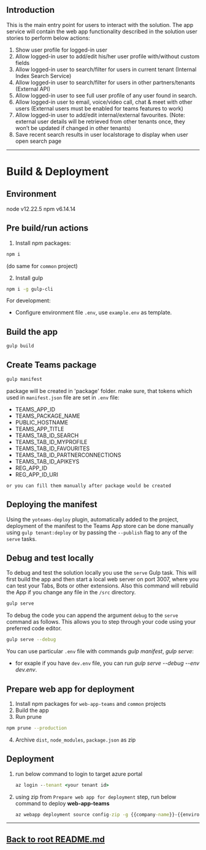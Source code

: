 ## Introduction

This is the main entry point for users to interact with the solution. The app service will contain the web app functionality described in the solution user stories to perform below actions: 
1. Show user profile for logged-in user 
2. Allow logged-in user to add/edit his/her user profile with/without custom fields 
3. Allow logged-in user to search/filter for users in current tenant (Internal Index Search Service) 
4. Allow logged-in user to search/filter for users in other partners/tenants (External API) 
5. Allow logged-in user to see full user profile of any user found in search. 
6. Allow logged-in user to email, voice/video call, chat & meet with other users (External users must be enabled for teams features to work) 
7. Allow logged-in user to add/edit internal/external favourites. (Note: external user details will be retrieved from other tenants once, they won’t be updated if changed in other tenants) 
8. Save recent search results in user localstorage to display when user open search page 
---

# Build & Deployment
## Environment
node v12.22.5
npm  v6.14.14

## Pre build/run actions
1. Install npm packages:
``` bash
npm i
```
(do same for `common` project)

2. Install gulp
``` bash
npm i -g gulp-cli
```

For development:
- Configure environment file `.env`, use `example.env` as template.

## Build the app
``` bash
gulp build
```
## Create Teams package
``` bash
gulp manifest
```
package will be created in 'package' folder.
make sure, that tokens which used in `manifest.json` file are set in `.env` file:
- TEAMS_APP_ID
- TEAMS_PACKAGE_NAME
- PUBLIC_HOSTNAME
- TEAMS_APP_TITLE
- TEAMS_TAB_ID_SEARCH
- TEAMS_TAB_ID_MYPROFILE
- TEAMS_TAB_ID_FAVOURITES
- TEAMS_TAB_ID_PARTNERCONNECTIONS
- TEAMS_TAB_ID_APIKEYS
- REG_APP_ID
- REG_APP_ID_URI

`or you can fill them manually after package would be created`

## Deploying the manifest

Using the `yoteams-deploy` plugin, automatically added to the project, deployment of the manifest to the Teams App store can be done manually using `gulp tenant:deploy` or by passing the `--publish` flag to any of the `serve` tasks.


## Debug and test locally
To debug and test the solution locally you use the `serve` Gulp task. This will first build the app and then start a local web server on port 3007, where you can test your Tabs, Bots or other extensions. Also this command will rebuild the App if you change any file in the `/src` directory.

``` bash
gulp serve
```

To debug the code you can append the argument `debug` to the `serve` command as follows. This allows you to step through your code using your preferred code editor.

``` bash
gulp serve --debug
```

You can use particular `.env` file with commands *gulp manifest*, *gulp serve*:
- for exaple if you have `dev.env` file, you can run *gulp serve --debug --env dev.env*.

## Prepare web app for deployment
1. Install npm packages for `web-app-teams` and `common` projects
2. Build the app
3. Run prune

``` bash
npm prune --production
```
4. Archive `dist`, `node_modules`, `package.json` as zip

## Deployment
1. run below command to login to target azure portal
   ```cmd
   az login --tenant <your tenant id>
   ```
2. using zip from `Prepare web app for deployment` step, run below command to deploy **web-app-teams**
   ```cmd
   az webapp deployment source config-zip -g {{company-name}}-{{environment}}-directory-rg -n {{company-name}}-{{environment}}-directory-teams --src <replace by full local path of .zip package>
   ```
---

**[Back to root README.md](../README.md)**
---